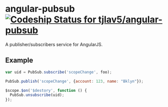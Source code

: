 angular-pubsub [ ![Codeship Status for tjlav5/angular-pubsub](https://www.codeship.io/projects/97c63600-f8b9-0131-b22c-4ee067ef6546/status)](https://www.codeship.io/projects/28741)
==============

A publisher/subscribers service for AngularJS.

Example
---

```javascript
var uid = PubSub.subscribe('scopeChange', foo);

PubSub.publish('scopeChange', {account: 123, name: "Bklyn"});

$scope.$on('$destory', function () {
  PubSub.unsubscribe(uid);
});
```